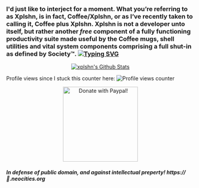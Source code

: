 ### I'd just like to interject for a moment. What you’re referring to as Xplshn, is in fact, Coffee/Xplshn, or as I’ve recently taken to calling it, Coffee plus Xplshn. Xplshn is not a developer unto itself, but rather another _free_ component of a fully functioning productivity suite made useful by the Coffee mugs, shell utilities and vital system components comprising a full shut-in as defined by Society™. [![Typing SVG](https://readme-typing-svg.demolab.com?font=Monaspace+Radon+Var&pause=1000&color=7942F7&random=false&width=495&lines=Unix+style+or+cat+-v+considered+harmful!;I+love+amber+CRTs+and+dumbterminals;Coffee;Only+free+licenses!+No+copylefted+BS!;pledge(),+then+unveil())](https://git.io/typing-svg)

<p align="center">
  <a href="https://github-readme-stats.vercel.app/api?username=xplshn">
  <img alt="xplshn's Github Stats" src="https://github-readme-stats.vercel.app/api?username=xplshn">
  </a>
</p>

Profile views since I stuck this counter here: ![Profile views counter](https://komarev.com/ghpvc/?username=xplshn&color=ff69b4)

<p align="center">
  <a href="https://www.paypal.com/donate/?hosted_button_id=77G7ZFXVZ44EE">
    <img width="200" src="https://raw.githubusercontent.com/andreostrovsky/donate-with-paypal/refs/heads/master/dark.svg" alt="Donate with Paypal!" />
 </a>
</p>

##### In defense of public domain, and against intellectual preperty! https://🅮.neocities.org
